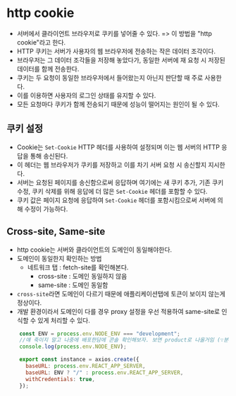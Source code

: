 # http cookie
- 서버에서 클라이언트 브라우저로 쿠키를 넣어줄 수 있다. => 이 방법을 "http cookie"라고 한다. 
- HTTP 쿠키는 서버가 사용자의 웹 브라우저에 전송하는 작은 데이터 조각이다. 
- 브라우저는 그 데이터 조각들을 저장해 놓았다가, 동일한 서버에 재 요청 시 저장된 데이터를 함께 전송한다. 
- 쿠키는 두 요청이 동일한 브라우저에서 들어왔는지 아닌지 판단할 때 주로 사용한다. 
- 이를 이용하면 사용자의 로그인 상태를 유지할 수 있다. 
- 모든 요청마다 쿠키가 함께 전송되기 때문에 성능이 떨어지는 원인이 될 수 있다. 


## 쿠키 설정
- Cookie는 ```Set-Cookie``` HTTP 헤더를 사용하여 설정되며 이는 웹 서버의 HTTP 응답을 통해 송신된다. 
- 이 헤더는 웹 브라우저가 쿠키를 저장하고 이를 차기 서버 요청 시 송신할지 지시한다. 
- 서버는 요청된 페이지를 송신함으로써 응답하며 여기에는 새 쿠키 추가, 기존 쿠키 수정, 쿠키 삭제를 위해 응답에 더 많은 ```Set-Cookie``` 헤더를 포함할 수 있다. 
- 쿠키 값은 페이지 요청에 응답하여 ```Set-Cookie``` 헤더를 포함시킴으로써 서버에 의해 수정이 가능하다. 

## Cross-site, Same-site
- http cookie는 서버와 클라이언트의 도메인이 동일해야한다. 
- 도메인이 동일한지 확인하는 방법
  - 네트워크 탭 : fetch-site를 확인해본다. 
    - cross-site : 도메인 동일하지 않음 
    - same-site : 도메인 동일함
- ```cross-site```라면 도메인이 다르기 때문에 애플리케이션탭에 토큰이 보이지 않는게 정상이다. 
- 개발 환경이라서 도메인이 다를 경우 proxy 설정을 우선 적용하여 same-site로 인식할 수 있게 처리할 수 있다. 

```javaScript
    const ENV = process.env.NODE_ENV === "development";
    //얘 죽이지 말고 나중에 배포한담에 콘솔 확인해보자. 보면 product로 나올거임 (∵분기처리해서)
    console.log(process.env.NODE_ENV);

    export const instance = axios.create({
      baseURL: process.env.REACT_APP_SERVER,
      baseURL: ENV ? "/" : process.env.REACT_APP_SERVER,
      withCredentials: true,
    });
```
